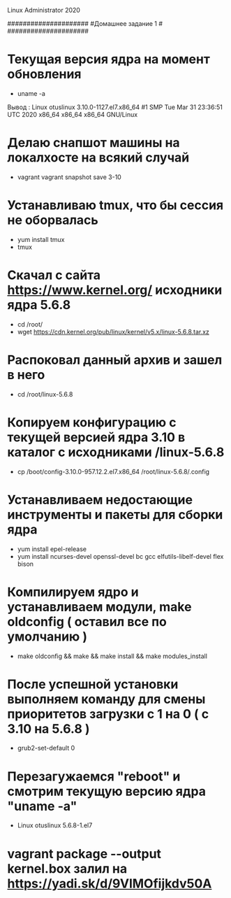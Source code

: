 Linux Administrator 2020

   #####################
   #Домашнее задание 1 #
   #####################

# Текущая версия  ядра на момент обновления

- uname -a

Вывод :  Linux otuslinux 3.10.0-1127.el7.x86_64 #1 SMP Tue Mar 31 23:36:51 UTC 2020 x86_64 x86_64 x86_64 GNU/Linux

# Делаю снапшот машины на локалхосте на всякий случай 

- vagrant vagrant snapshot save 3-10

# Устанавливаю tmux, что бы сессия не оборвалась

- yum install tmux
- tmux

# Скачал с сайта https://www.kernel.org/ исходники ядра 5.6.8


- cd /root/
- wget https://cdn.kernel.org/pub/linux/kernel/v5.x/linux-5.6.8.tar.xz

# Распоковал данный архив и зашел в него

- cd /root/linux-5.6.8


# Копируем конфигурацию с текущей версией ядра 3.10 в каталог с исходниками /linux-5.6.8


- cp /boot/config-3.10.0-957.12.2.el7.x86_64 /root/linux-5.6.8/.config


# Устанавливаем недостающие инструменты и пакеты для сборки ядра

- yum install epel-release
- yum install ncurses-devel openssl-devel bc gcc elfutils-libelf-devel flex bison


# Компилируем ядро и устанавливаем модули, make oldconfig ( оставил все по умолчанию )


- make oldconfig && make && make install && make modules_install

# После успешной  установки выполняем команду для смены приоритетов загрузки с 1 на 0 ( c 3.10 на  5.6.8 )

- grub2-set-default 0

# Перезагужаемся "reboot" и смотрим текущую версию ядра "uname -a"

- Linux otuslinux 5.6.8-1.el7

# vagrant package --output kernel.box залил на https://yadi.sk/d/9VlMOfijkdv50A